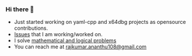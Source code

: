 ### Hi there 👋

<!--
**rajkumarananthu/rajkumarananthu** is a ✨ _special_ ✨ repository because its `README.md` (this file) appears on your GitHub profile.

Here are some ideas to get you started:

- 🔭 I’m currently working on ...
- 🌱 I’m currently learning ...
- 👯 I’m looking to collaborate on ...
- 🤔 I’m looking for help with ...
- 💬 Ask me about ...
- 📫 How to reach me: ...
- 😄 Pronouns: ...
- ⚡ Fun fact: ...
-->
- Just started working on yaml-cpp and x64dbg projects as opensource contributions.
- [Issues](https://github.com/rajkumarananthu/rajkumarananthu/blob/main/issues.md) that I am working/worked on.
- I solve [mathematical and logical problems](https://github.com/rajkumarananthu/workspace/tree/master/problems)
- You can reach me at rajkumar.ananthu108@gmail.com
